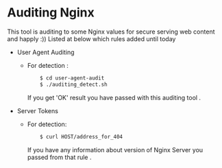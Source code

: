 # Auditing Nginx 
This tool is auditing to some Nginx values for secure serving web content and happly :)) 
Listed at below which rules added until today 

*   User Agent Auditing 
    - For detection : 
        ```sh
            $ cd user-agent-audit
            $ ./auditing_detect.sh
        ```
        If you get 'OK' result you have passed with this auditing tool .

*   Server Tokens
    - For detection:
        ```sh
            $ curl HOST/address_for_404 
        ```
        
        If you have any information about version of Nginx Server you passed from that rule .